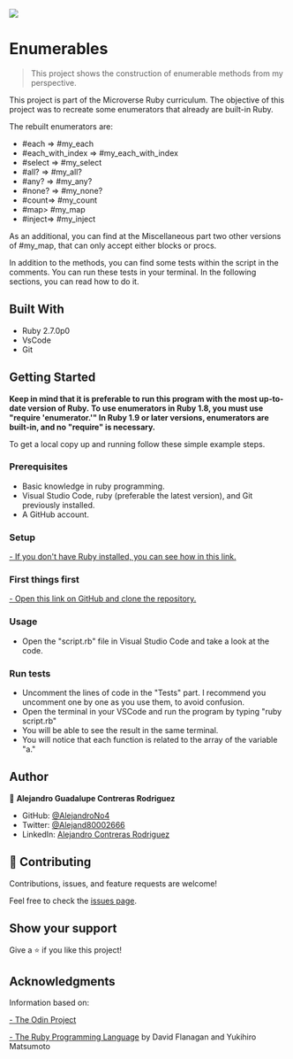 ![](https://img.shields.io/badge/Microverse-blueviolet)

# Enumerables

> This project shows the construction of enumerable methods from my perspective.

This project is part of the Microverse Ruby curriculum. The objective of this project was to recreate some enumerators that already are built-in Ruby.


The rebuilt enumerators are:
- #each => #my_each
- #each_with_index => #my_each_with_index
- #select => #my_select
- #all? => #my_all?
- #any? => #my_any?
- #none? => #my_none?
- #count=> #my_count
- #map> #my_map
- #inject=> #my_inject

As an additional, you can find at the Miscellaneous part two other versions of #my_map, that can only accept either blocks or procs.

In addition to the methods, you can find some tests within the script in the comments. You can run these tests in your terminal. In the following sections, you can read how to do it.

## Built With

- Ruby 2.7.0p0
- VsCode
- Git

## Getting Started

**Keep in mind that it is preferable to run this program with the most up-to-date version of Ruby.**
**To use enumerators in Ruby 1.8, you must use "require 'enumerator.'" In Ruby 1.9 or later versions, enumerators are built-in, and no "require" is necessary.**


To get a local copy up and running follow these simple example steps.

### Prerequisites

- Basic knowledge in ruby programming.
- Visual Studio Code, ruby (preferable the latest version), and Git previously installed.
- A GitHub account.

### Setup

[- If you don't have Ruby installed, you can see how in this link.](https://www.ruby-lang.org/en/documentation/installation)

### First things first

[- Open this link on GitHub and clone the repository.](https://github.com/AlejandroNo4/Enumerables/tree/feature-enumerables)

### Usage

- Open the "script.rb" file in Visual Studio Code and take a look at the code.

### Run tests

- Uncomment the lines of code in the "Tests" part. I recommend you uncomment one by one as you use them, to avoid confusion.
- Open the terminal in your VSCode and run the program by typing "ruby script.rb"
- You will be able to see the result in the same terminal. 
- You will notice that each function is related to the array of the variable "a."


## Author

👤 **Alejandro Guadalupe Contreras Rodriguez**

- GitHub: [@AlejandroNo4](https://github.com/AlejandroNo4)
- Twitter: [@Alejand80002666](https://twitter.com/alejand80002666)
- LinkedIn: [Alejandro Contreras Rodriguez](https://www.linkedin.com/in/alejandro-contreras-rodriguez-b524821b5/)

## 🤝 Contributing

Contributions, issues, and feature requests are welcome!

Feel free to check the [issues page](https://github.com/AlejandroNo4/Enumerables/issues).

## Show your support

Give a ⭐️ if you like this project!

## Acknowledgments
Information based on:

[- The Odin Project](https://www.theodinproject.com/courses/ruby-programming)

[- The Ruby Programming Language](https://www.amazon.com/-/es/David-Flanagan/dp/0596516177) by David Flanagan and Yukihiro Matsumoto
